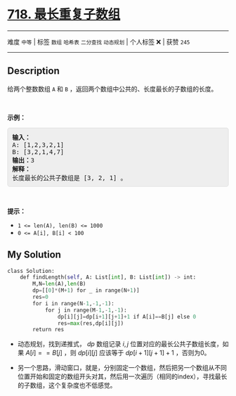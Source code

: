 # [718. 最长重复子数组](https://leetcode-cn.com/problems/maximum-length-of-repeated-subarray/)

---

难度 `中等` | 标签 `数组` `哈希表` `二分查找` `动态规划`  | 个人标签 ❌ | 获赞 `245`

---

## Description

<style>
section pre{
    background-color: #eee;
    border: 1px solid #ddd;
    padding:10px;
    border-radius: 5px;
}
</style>
<section>
<p>给两个整数数组&nbsp;<code>A</code>&nbsp;和&nbsp;<code>B</code>&nbsp;，返回两个数组中公共的、长度最长的子数组的长度。</p>
<p>&nbsp;</p>
<p><strong>示例：</strong></p>
<pre><strong>输入：</strong>
A: [1,2,3,2,1]
B: [3,2,1,4,7]
<strong>输出：</strong>3
<strong>解释：</strong>
长度最长的公共子数组是 [3, 2, 1] 。
</pre>
<p>&nbsp;</p>
<p><strong>提示：</strong></p>
<ul>
	<li><code>1 &lt;= len(A), len(B) &lt;= 1000</code></li>
	<li><code>0 &lt;= A[i], B[i] &lt; 100</code></li>
</ul>
</section>

## My Solution

```python
class Solution:
    def findLength(self, A: List[int], B: List[int]) -> int:
        M,N=len(A),len(B)
        dp=[[0]*(M+1) for _ in range(N+1)]
        res=0
        for i in range(N-1,-1,-1):
            for j in range(M-1,-1,-1):
                dp[i][j]=dp[i+1][j+1]+1 if A[i]==B[j] else 0
                res=max(res,dp[i][j])
        return res
```

- 动态规划，找到递推式， $dp$ 数组记录 $i,j$ 位置对应的最长公共子数组长度，如果 $A[i]==B[j]$ ，则 $dp[i][j]$ 应该等于 $dp[i+1][j+1]+1$ ，否则为0。

- 另一个思路，滑动窗口，就是，分别固定一个数组，然后把另一个数组从不同位置开始和固定的数组开头对其，然后用一次遍历（相同的index），寻找最长的子数组，这个复杂度也不低感觉。
